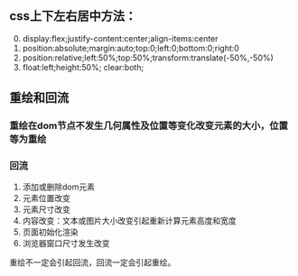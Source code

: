 ## css上下左右居中方法：
0. display:flex;justify-content:center;align-items:center
1. position:absolute;margin:auto;top:0;left:0;bottom:0;right:0
2. position:relative;left:50%;top:50%;transform:translate(-50%,-50%)
3. float:left;height:50%; clear:both;

## 重绘和回流

### 重绘在dom节点不发生几何属性及位置等变化改变元素的大小，位置等为重绘

### 回流

1. 添加或删除dom元素
2. 元素位置改变
3. 元素尺寸改变
4. 内容改变：文本或图片大小改变引起重新计算元素高度和宽度
5. 页面初始化渲染
6. 浏览器窗口尺寸发生改变

重绘不一定会引起回流，回流一定会引起重绘。

